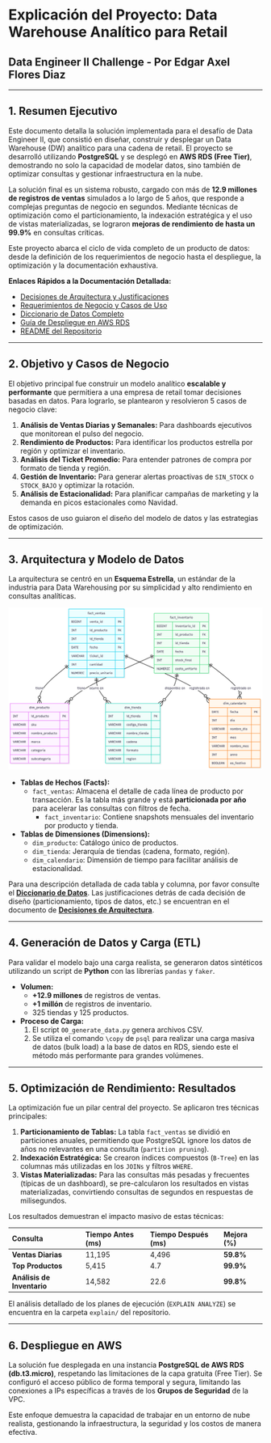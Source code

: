 # Explicación del Proyecto: Data Warehouse Analítico para Retail

## Data Engineer II Challenge - Por Edgar Axel Flores Diaz

---

## 1. Resumen Ejecutivo

Este documento detalla la solución implementada para el desafío de Data Engineer II, que consistió en diseñar, construir y desplegar un Data Warehouse (DW) analítico para una cadena de retail. El proyecto se desarrolló utilizando **PostgreSQL** y se desplegó en **AWS RDS (Free Tier)**, demostrando no solo la capacidad de modelar datos, sino también de optimizar consultas y gestionar infraestructura en la nube.

La solución final es un sistema robusto, cargado con más de **12.9 millones de registros de ventas** simulados a lo largo de 5 años, que responde a complejas preguntas de negocio en segundos. Mediante técnicas de optimización como el particionamiento, la indexación estratégica y el uso de vistas materializadas, se lograron **mejoras de rendimiento de hasta un 99.9%** en consultas críticas.

Este proyecto abarca el ciclo de vida completo de un producto de datos: desde la definición de los requerimientos de negocio hasta el despliegue, la optimización y la documentación exhaustiva.

**Enlaces Rápidos a la Documentación Detallada:**

- [Decisiones de Arquitectura y Justificaciones](./architecture_decisions.md)
- [Requerimientos de Negocio y Casos de Uso](./business_requirements.md)
- [Diccionario de Datos Completo](./diccionario_datos.md)
- [Guía de Despliegue en AWS RDS](./DEPLOYMENT_GUIDE.md)
- [README del Repositorio](../README.md)

---

## 2. Objetivo y Casos de Negocio

El objetivo principal fue construir un modelo analítico **escalable y performante** que permitiera a una empresa de retail tomar decisiones basadas en datos. Para lograrlo, se plantearon y resolvieron 5 casos de negocio clave:

1. **Análisis de Ventas Diarias y Semanales:** Para dashboards ejecutivos que monitorean el pulso del negocio.
2. **Rendimiento de Productos:** Para identificar los productos estrella por región y optimizar el inventario.
3. **Análisis del Ticket Promedio:** Para entender patrones de compra por formato de tienda y región.
4. **Gestión de Inventario:** Para generar alertas proactivas de `SIN_STOCK` o `STOCK_BAJO` y optimizar la rotación.
5. **Análisis de Estacionalidad:** Para planificar campañas de marketing y la demanda en picos estacionales como Navidad.

Estos casos de uso guiaron el diseño del modelo de datos y las estrategias de optimización.

---

## 3. Arquitectura y Modelo de Datos

La arquitectura se centró en un **Esquema Estrella**, un estándar de la industria para Data Warehousing por su simplicidad y alto rendimiento en consultas analíticas.

![Modelo Entidad-Relación (MER)](./MER.png)

- **Tablas de Hechos (Facts):**
  - `fact_ventas`: Almacena el detalle de cada línea de producto por transacción. Es la tabla más grande y está **particionada por año** para acelerar las consultas con filtros de fecha.
    - `fact_inventario`: Contiene snapshots mensuales del inventario por producto y tienda.
- **Tablas de Dimensiones (Dimensions):**
  - `dim_producto`: Catálogo único de productos.
  - `dim_tienda`: Jerarquía de tiendas (cadena, formato, región).
  - `dim_calendario`: Dimensión de tiempo para facilitar análisis de estacionalidad.

Para una descripción detallada de cada tabla y columna, por favor consulte el [**Diccionario de Datos**](./diccionario_datos.md). Las justificaciones detrás de cada decisión de diseño (particionamiento, tipos de datos, etc.) se encuentran en el documento de [**Decisiones de Arquitectura**](./architecture_decisions.md).

---

## 4. Generación de Datos y Carga (ETL)

Para validar el modelo bajo una carga realista, se generaron datos sintéticos utilizando un script de **Python** con las librerías `pandas` y `faker`.

- **Volumen:**
  - **+12.9 millones** de registros de ventas.
  - **+1 millón** de registros de inventario.
  - 325 tiendas y 125 productos.
- **Proceso de Carga:**
    1. El script `00_generate_data.py` genera archivos CSV.
    2. Se utiliza el comando `\copy` de `psql` para realizar una carga masiva de datos (bulk load) a la base de datos en RDS, siendo este el método más performante para grandes volúmenes.

---

## 5. Optimización de Rendimiento: Resultados

La optimización fue un pilar central del proyecto. Se aplicaron tres técnicas principales:

1. **Particionamiento de Tablas:** La tabla `fact_ventas` se dividió en particiones anuales, permitiendo que PostgreSQL ignore los datos de años no relevantes en una consulta (`partition pruning`).
2. **Indexación Estratégica:** Se crearon índices compuestos (`B-Tree`) en las columnas más utilizadas en los `JOINs` y filtros `WHERE`.
3. **Vistas Materializadas:** Para las consultas más pesadas y frecuentes (típicas de un dashboard), se pre-calcularon los resultados en vistas materializadas, convirtiendo consultas de segundos en respuestas de milisegundos.

Los resultados demuestran el impacto masivo de estas técnicas:

| Consulta | Tiempo Antes (ms) | Tiempo Después (ms) | Mejora (%) |
| :--- | :--- | :--- | :--- |
| **Ventas Diarias** | 11,195 | 4,496 | **59.8%** |
| **Top Productos** | 5,415 | 4.7 | **99.9%** |
| **Análisis de Inventario** | 14,582 | 22.6 | **99.8%** |

El análisis detallado de los planes de ejecución (`EXPLAIN ANALYZE`) se encuentra en la carpeta `explain/` del repositorio.

---

## 6. Despliegue en AWS

La solución fue desplegada en una instancia **PostgreSQL de AWS RDS (db.t3.micro)**, respetando las limitaciones de la capa gratuita (Free Tier). Se configuró el acceso público de forma temporal y segura, limitando las conexiones a IPs específicas a través de los **Grupos de Seguridad** de la VPC.

Este enfoque demuestra la capacidad de trabajar en un entorno de nube realista, gestionando la infraestructura, la seguridad y los costos de manera efectiva.
